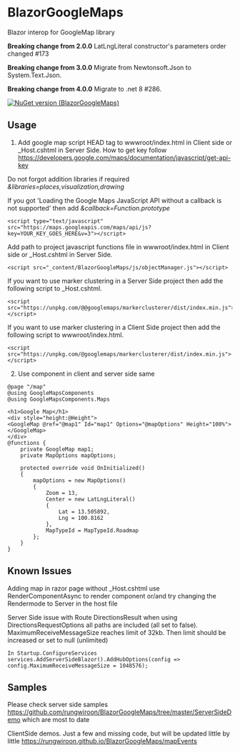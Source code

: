 # BlazorGoogleMaps
Blazor interop for GoogleMap library

**Breaking change from 2.0.0**
LatLngLiteral constructor's parameters order changed #173

**Breaking change from 3.0.0**
Migrate from Newtonsoft.Json to System.Text.Json.

**Breaking change from 4.0.0**
Migrate to .net 8 #286.

[![NuGet version (BlazorGoogleMaps)](https://img.shields.io/nuget/v/BlazorGoogleMaps)](https://www.nuget.org/packages/BlazorGoogleMaps/)

## Usage
1. Add google map script HEAD tag to wwwroot/index.html in Client side or _Host.cshtml in Server Side.
How to get key follow https://developers.google.com/maps/documentation/javascript/get-api-key

Do not forgot addition libraries if required *&libraries=places,visualization,drawing*

If you got 'Loading the Google Maps JavaScript API without a callback is not supported' then add *&callback=Function.prototype*
```
<script type="text/javascript" src="https://maps.googleapis.com/maps/api/js?key=YOUR_KEY_GOES_HERE&v=3"></script>
```
Add path to project javascript functions file in wwwroot/index.html in Client side or _Host.cshtml in Server Side.
```
<script src="_content/BlazorGoogleMaps/js/objectManager.js"></script>
```
If you want to use marker clustering in a Server Side project then add the following script to _Host.cshtml.
```
<script src="https://unpkg.com/@@googlemaps/markerclusterer/dist/index.min.js"></script>
```
If you want to use marker clustering in a Client Side project then add the following script to wwwroot/index.html.
```
<script src="https://unpkg.com/@googlemaps/markerclusterer/dist/index.min.js"></script>
```

2. Use component in client and server side same
```
@page "/map"
@using GoogleMapsComponents
@using GoogleMapsComponents.Maps

<h1>Google Map</h1>
<div style="height:@Height">
<GoogleMap @ref="@map1" Id="map1" Options="@mapOptions" Height="100%"></GoogleMap>
</div>
@functions {
	private GoogleMap map1;
	private MapOptions mapOptions;	

	protected override void OnInitialized()
	{
		mapOptions = new MapOptions()
		{
			Zoom = 13,
			Center = new LatLngLiteral()
			{
				Lat = 13.505892,
				Lng = 100.8162
			},
			MapTypeId = MapTypeId.Roadmap
		};
	}		
}
```

## Known Issues
Adding map in razor page without _Host.cshtml use  RenderComponentAsync<T> to render component or/and try changing the Rendermode to Server in the host file

Server Side issue with Route DirectionsResult when using DirectionsRequestOptions all paths are included (all set to false). MaximumReceiveMessageSize reaches limit of 32kb. Then limit should be increased or set to null (unlimited)
```
In Startup.ConfigureServices
services.AddServerSideBlazor().AddHubOptions(config => config.MaximumReceiveMessageSize = 1048576);
```

## Samples
 Please check server side samples https://github.com/rungwiroon/BlazorGoogleMaps/tree/master/ServerSideDemo which are most to date
 
 ClientSide demos. Just a few and missing code, but will be updated little by little
 https://rungwiroon.github.io/BlazorGoogleMaps/mapEvents

